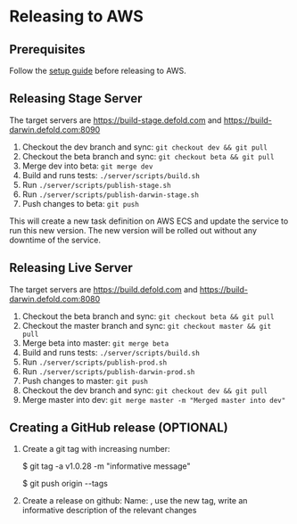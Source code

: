 # Releasing to AWS

## Prerequisites
Follow the [setup guide](/README_SETUP_RELEASE.md) before releasing to AWS.

## Releasing Stage Server
The target servers are https://build-stage.defold.com and https://build-darwin.defold.com:8090

  1. Checkout the dev branch and sync: `git checkout dev && git pull`
  2. Checkout the beta branch and sync: `git checkout beta && git pull`
  3. Merge dev into beta: `git merge dev`
  4. Build and runs tests: `./server/scripts/build.sh`
  5. Run `./server/scripts/publish-stage.sh`
  6. Run `./server/scripts/publish-darwin-stage.sh`
  7. Push changes to beta: `git push`

This will create a new task definition on AWS ECS and update the service to run this new version. The new
version will be rolled out without any downtime of the service.


## Releasing Live Server
The target servers are https://build.defold.com and https://build-darwin.defold.com:8080

  1. Checkout the beta branch and sync: `git checkout beta && git pull`
  2. Checkout the master branch and sync: `git checkout master && git pull`
  3. Merge beta into master: `git merge beta`
  4. Build and runs tests: `./server/scripts/build.sh`
  5. Run `./server/scripts/publish-prod.sh`
  6. Run `./server/scripts/publish-darwin-prod.sh`
  7. Push changes to master: `git push`
  8. Checkout the dev branch and sync: `git checkout dev && git pull` 
  9. Merge master into dev: `git merge master -m "Merged master into dev"`


## Creating a GitHub release (OPTIONAL)
  1. Create a git tag with increasing number:

      $ git tag -a v1.0.28 -m "informative message"

      $ git push origin --tags
  2. Create a release on github: Name: <date>, use the new tag, write an informative description of the relevant changes
